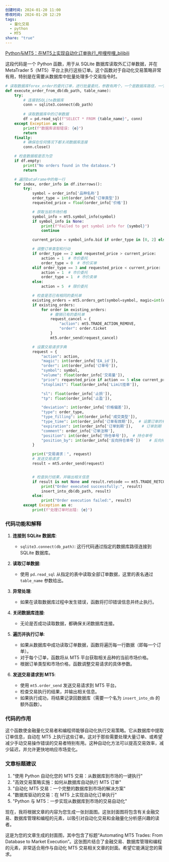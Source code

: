 ```yaml
---
创建时间: 2024-01-20 11:00
修改时间: 2024-01-20 12:29
tags:
  - 量化交易
  - python
  - MT5
share: "true"
---
```


[Python与MT5：在MT5上实现自动化订单执行_哔哩哔哩_bilibili](https://www.bilibili.com/video/BV18K4y1i7X9/?vd_source=247ac77d4ae7339ea06d0fec09aa8f70)

这段代码是一个 Python 函数，用于从 SQLite 数据库读取外汇订单数据，并在 MetaTrader 5（MT5）平台上执行这些订单。这个函数对于自动化交易策略非常有用，特别是在需要从数据库中批量处理多个交易指令时。

```python
# 读取数据库forex_order的委托订单，进行批量委托，参数有两个，一个是数据库路径，一个是表名
def execute_order_from_db(db_path, table_name):
    try:
        # 连接到SQLite数据库
        conn = sqlite3.connect(db_path)
    
        # 读取数据库中的订单数据
        df = pd.read_sql(f"SELECT * FROM {table_name}", conn)
    except Exception as e:
        print(f"数据库读取错误: {e}")
        return
    finally:
        # 确保在任何情况下都关闭数据库连接
        conn.close()

    # 检查数据框是否为空
    if df.empty:
        print("No orders found in the database.")
        return

    # 遍历DataFrame中的每一行
    for index, order_info in df.iterrows():
        try:
            symbol = order_info['品种名称']
            order_type = int(order_info['订单类型'])
            requested_price = float(order_info['价格'])

            # 获取当前市场价格
            symbol_info = mt5.symbol_info(symbol)
            if symbol_info is None:
                print(f"Failed to get symbol info for {symbol}")
                continue

            current_price = symbol_info.bid if order_type in [0, 2] else symbol_info.ask

            # 调整订单类型和行动
            if order_type == 2 and requested_price > current_price:
                action = 1  # 市价委托
                order_type = 0  # 市价买单
            elif order_type == 3 and requested_price < current_price:
                action = 1  # 市价委托
                order_type = 1  # 市价卖单
            else:
                action = 5  # 限价委托

            # 检查是否已有相同的委托单
            existing_orders = mt5.orders_get(symbol=symbol, magic=int(order_info['EA_id']), type=order_type)
            if existing_orders:
                for order in existing_orders:
                    # 撤销已有的委托单
                    request_cancel = {
                        "action": mt5.TRADE_ACTION_REMOVE,
                        "order": order.ticket
                    }
                    mt5.order_send(request_cancel)

            # 设置交易请求字典
            request = {
                "action": action,
                "magic": int(order_info['EA_id']),
                "order": int(order_info['订单号']),
                "symbol": symbol,
                "volume": float(order_info['交易量']),
                "price": requested_price if action == 5 else current_price,
                "stoplimit": float(order_info['Limit挂单']),

                "sl": float(order_info['止损']),
                "tp": float(order_info['止盈']),

                "deviation": int(order_info['价格偏差']),
                "type": order_type,
                "type_filling": int(order_info['成交类型']),
                "type_time": int(order_info['订单有效期']),  # 设置订单的有效期
                "expiration": int(order_info['订单到期']),    # 订单到期 
                "comment": order_info['订单注释'],
                "position": int(order_info['持仓单号']),  # 持仓单号
                "position_by": int(order_info['反向持仓单号'])    # 反向持仓单号
            }

            print("交易请求：", request)
            # 发送交易请求
            result = mt5.order_send(request)


            # 检查执行结果，并输出相关信息
            if result is not None and result.retcode == mt5.TRADE_RETCODE_DONE:
                print("Order executed successfully:", result)
                insert_into_db(db_path, result)
            else:
                print("Order execution failed:", result)
        except Exception as e:
            print(f"处理订单时出错: {e}")
```
### 代码功能和解释

1. **连接到 SQLite 数据库**:
   - `sqlite3.connect(db_path)`: 这行代码通过指定的数据库路径连接到 SQLite 数据库。

2. **读取订单数据**:
   - 使用 `pd.read_sql` 从指定的表中读取全部订单数据，这里的表名通过 `table_name` 参数给出。

3. **异常处理**:
   - 如果在读取数据库过程中发生错误，函数将打印错误信息并终止执行。

4. **关闭数据库连接**:
   - 无论是否成功读取数据，都确保关闭数据库连接。

5. **遍历并执行订单**:
   - 如果从数据库中成功读取订单数据，函数将遍历每一行数据（即每一个订单）。
   - 对于每个订单，函数将从 MT5 平台获取相关品种的当前市场价格。
   - 根据订单类型和市场价格，函数调整交易请求的具体参数。

6. **发送交易请求到 MT5**:
   - 使用 `mt5.order_send` 发送交易请求到 MT5 平台。
   - 检查交易执行的结果，并输出相关信息。
   - 如果执行成功，将结果记录回数据库（需要一个名为 `insert_into_db` 的额外函数）。

### 代码的作用

这个函数使金融量化交易者和编程师能够自动化执行交易策略。它从数据库中提取订单信息，自动在 MT5 上执行这些订单。这对于那些需要处理大量订单、或希望减少手动交易操作错误的交易者特别有用。这种自动化方法可以提高交易效率，减少延迟，并允许更快地响应市场变化。

### 文章标题建议
1. "使用 Python 自动化您的 MT5 交易：从数据库到市场的一键执行"
2. "高效交易策略实施：如何从数据库自动执行 MT5 订单"
3. "自动化 MT5 交易：一个完整的数据库到市场的解决方案"
4. "数据库驱动的交易：在 MT5 上实现自动化订单执行"
5. "Python 与 MT5：一步实现从数据库到市场的交易自动化"

现在，我将根据文章的内容为您生成一张封面图。这张封面图将包含有关金融交易、数据库管理和编程的元素，以吸引对自动化交易和金融量化分析感兴趣的读者。

这是为您的文章生成的封面图，其中包含了标题“Automating MT5 Trades: From Database to Market Execution”。这张图片结合了金融交易、数据库管理和编程的元素，非常适合用作与自动化 MT5 交易相关文章的封面。希望它能满足您的需求。

